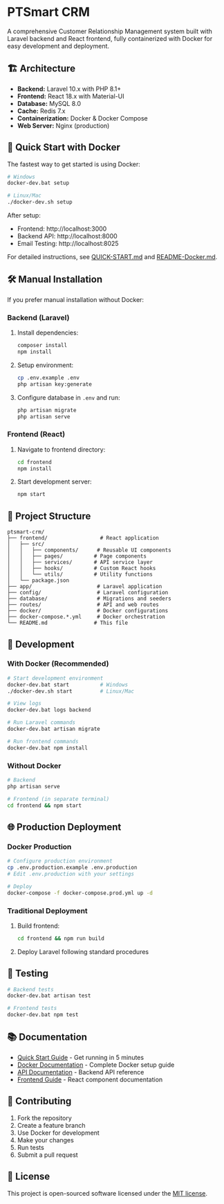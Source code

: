 # PTSmart CRM

A comprehensive Customer Relationship Management system built with Laravel backend and React frontend, fully containerized with Docker for easy development and deployment.

## 🏗️ Architecture

-   **Backend:** Laravel 10.x with PHP 8.1+
-   **Frontend:** React 18.x with Material-UI
-   **Database:** MySQL 8.0
-   **Cache:** Redis 7.x
-   **Containerization:** Docker & Docker Compose
-   **Web Server:** Nginx (production)

## 🚀 Quick Start with Docker

The fastest way to get started is using Docker:

```bash
# Windows
docker-dev.bat setup

# Linux/Mac
./docker-dev.sh setup
```

After setup:

-   Frontend: http://localhost:3000
-   Backend API: http://localhost:8000
-   Email Testing: http://localhost:8025

For detailed instructions, see [QUICK-START.md](QUICK-START.md) and [README-Docker.md](README-Docker.md).

## 🛠️ Manual Installation

If you prefer manual installation without Docker:

### Backend (Laravel)

1. Install dependencies:

    ```bash
    composer install
    npm install
    ```

2. Setup environment:

    ```bash
    cp .env.example .env
    php artisan key:generate
    ```

3. Configure database in `.env` and run:
    ```bash
    php artisan migrate
    php artisan serve
    ```

### Frontend (React)

1. Navigate to frontend directory:

    ```bash
    cd frontend
    npm install
    ```

2. Start development server:
    ```bash
    npm start
    ```

## 📁 Project Structure

```
ptsmart-crm/
├── frontend/                 # React application
│   ├── src/
│   │   ├── components/      # Reusable UI components
│   │   ├── pages/          # Page components
│   │   ├── services/       # API service layer
│   │   ├── hooks/          # Custom React hooks
│   │   └── utils/          # Utility functions
│   └── package.json
├── app/                     # Laravel application
├── config/                  # Laravel configuration
├── database/                # Migrations and seeders
├── routes/                  # API and web routes
├── docker/                  # Docker configurations
├── docker-compose.*.yml     # Docker orchestration
└── README.md               # This file
```

## 🔧 Development

### With Docker (Recommended)

```bash
# Start development environment
docker-dev.bat start          # Windows
./docker-dev.sh start         # Linux/Mac

# View logs
docker-dev.bat logs backend

# Run Laravel commands
docker-dev.bat artisan migrate

# Run frontend commands
docker-dev.bat npm install
```

### Without Docker

```bash
# Backend
php artisan serve

# Frontend (in separate terminal)
cd frontend && npm start
```

## 🌐 Production Deployment

### Docker Production

```bash
# Configure production environment
cp .env.production.example .env.production
# Edit .env.production with your settings

# Deploy
docker-compose -f docker-compose.prod.yml up -d
```

### Traditional Deployment

1. Build frontend:

    ```bash
    cd frontend && npm run build
    ```

2. Deploy Laravel following standard procedures

## 🧪 Testing

```bash
# Backend tests
docker-dev.bat artisan test

# Frontend tests
docker-dev.bat npm test
```

## 📚 Documentation

-   [Quick Start Guide](QUICK-START.md) - Get running in 5 minutes
-   [Docker Documentation](README-Docker.md) - Complete Docker setup guide
-   [API Documentation](#) - Backend API reference
-   [Frontend Guide](#) - React component documentation

## 🤝 Contributing

1. Fork the repository
2. Create a feature branch
3. Use Docker for development
4. Make your changes
5. Run tests
6. Submit a pull request

## 📄 License

This project is open-sourced software licensed under the [MIT license](https://opensource.org/licenses/MIT).
